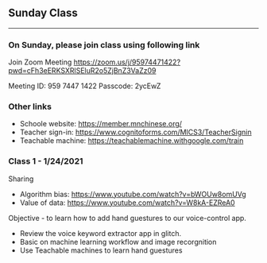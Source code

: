 

## Sunday Class 
---

### On Sunday, please join class using following link

Join Zoom Meeting
https://zoom.us/j/95974471422?pwd=cFh3eERKSXRlSEluR2o5ZjBnZ3VaZz09

Meeting ID: 959 7447 1422
Passcode: 2ycEwZ

### Other links
- Schoole website: https://member.mnchinese.org/
- Teacher sign-in: https://www.cognitoforms.com/MICS3/TeacherSignin
- Teachable machine: https://teachablemachine.withgoogle.com/train

### Class 1 - 1/24/2021

Sharing
- Algorithm bias: https://www.youtube.com/watch?v=bWOUw8omUVg
- Value of data: https://www.youtube.com/watch?v=W8kA-EZReA0

Objective - to learn how to add hand guestures to our voice-control app.

- Review the voice keyword extractor app in glitch. 
- Basic on machine learning workflow and image recorgnition
- Use Teachable machines to learn hand guestures



